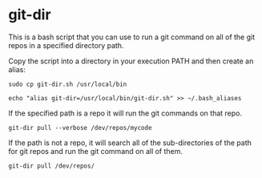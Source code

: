 # git-dir
This is a bash script that you can use to run a git command on all of the git repos in a specified directory path. 

Copy the script into a directory in your execution PATH and then create an alias:

`sudo cp git-dir.sh /usr/local/bin`

`echo "alias git-dir=/usr/local/bin/git-dir.sh" >> ~/.bash_aliases`

If the specified path is a repo it will run the git commands on that repo.

`git-dir pull --verbose /dev/repos/mycode`

If the path is not a repo, it will search all of the sub-directories of the path for git repos and run the git command on all of them.

`git-dir pull /dev/repos/`